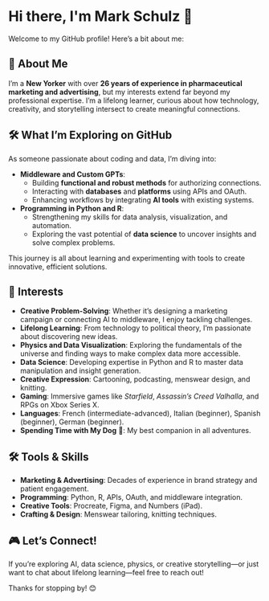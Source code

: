 # Hi there, I'm Mark Schulz 👋  

Welcome to my GitHub profile! Here’s a bit about me:  

## 🌟 About Me  
I’m a **New Yorker** with over **26 years of experience in pharmaceutical marketing and advertising**, but my interests extend far beyond my professional expertise. I’m a lifelong learner, curious about how technology, creativity, and storytelling intersect to create meaningful connections.

## 🛠️ What I’m Exploring on GitHub  
As someone passionate about coding and data, I’m diving into:  
- **Middleware and Custom GPTs**:  
  - Building **functional and robust methods** for authorizing connections.  
  - Interacting with **databases** and **platforms** using APIs and OAuth.  
  - Enhancing workflows by integrating **AI tools** with existing systems.  
- **Programming in Python and R**:  
  - Strengthening my skills for data analysis, visualization, and automation.  
  - Exploring the vast potential of **data science** to uncover insights and solve complex problems.  

This journey is all about learning and experimenting with tools to create innovative, efficient solutions.  

## 🎯 Interests  
- **Creative Problem-Solving**: Whether it’s designing a marketing campaign or connecting AI to middleware, I enjoy tackling challenges.  
- **Lifelong Learning**: From technology to political theory, I’m passionate about discovering new ideas.  
- **Physics and Data Visualization**: Exploring the fundamentals of the universe and finding ways to make complex data more accessible.  
- **Data Science**: Developing expertise in Python and R to master data manipulation and insight generation.  
- **Creative Expression**: Cartooning, podcasting, menswear design, and knitting.  
- **Gaming**: Immersive games like *Starfield*, *Assassin’s Creed Valhalla*, and RPGs on Xbox Series X.  
- **Languages**: French (intermediate-advanced), Italian (beginner), Spanish (beginner), German (beginner).  
- **Spending Time with My Dog** 🐾: My best companion in all adventures.  

## 🛠️ Tools & Skills  
- **Marketing & Advertising**: Decades of experience in brand strategy and patient engagement.  
- **Programming**: Python, R, APIs, OAuth, and middleware integration.  
- **Creative Tools**: Procreate, Figma, and Numbers (iPad).  
- **Crafting & Design**: Menswear tailoring, knitting techniques.  

## 🎮 Let’s Connect!  
If you’re exploring AI, data science, physics, or creative storytelling—or just want to chat about lifelong learning—feel free to reach out!  

Thanks for stopping by! 😊  
